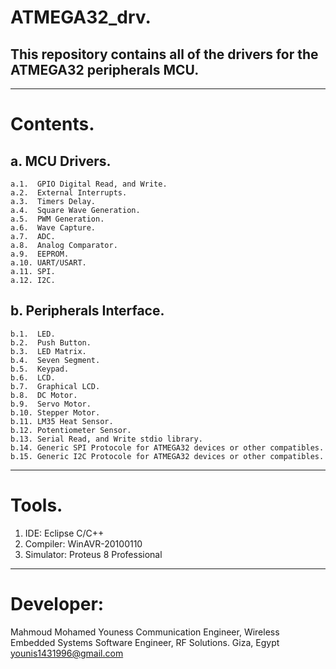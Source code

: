 # ATMEGA32_drv.
## This repository contains all of the drivers for the ATMEGA32 peripherals MCU.
-----------------------------------------------------------------------------------
# Contents.
## a. MCU Drivers.
    a.1.  GPIO Digital Read, and Write.
    a.2.  External Interrupts.
    a.3.  Timers Delay.
    a.4.  Square Wave Generation.
    a.5.  PWM Generation.
    a.6.  Wave Capture.
    a.7.  ADC.
    a.8.  Analog Comparator.
    a.9.  EEPROM.
    a.10. UART/USART.
    a.11. SPI.
    a.12. I2C.
    
## b. Peripherals Interface.
    b.1.  LED.
    b.2.  Push Button.
    b.3.  LED Matrix.
    b.4.  Seven Segment.
    b.5.  Keypad.
    b.6.  LCD.
    b.7.  Graphical LCD.
    b.8.  DC Motor.
    b.9.  Servo Motor.
    b.10. Stepper Motor.
    b.11. LM35 Heat Sensor.
    b.12. Potentiometer Sensor.
    b.13. Serial Read, and Write stdio library.
    b.14. Generic SPI Protocole for ATMEGA32 devices or other compatibles.
    b.15. Generic I2C Protocole for ATMEGA32 devices or other compatibles.
-----------------------------------------------------------------------------------
# Tools.
1. IDE: Eclipse C/C++
2. Compiler: WinAVR-20100110
3. Simulator: Proteus 8 Professional
-----------------------------------------------------------------------------------
# Developer:
Mahmoud Mohamed Youness
Communication Engineer, Wireless Embedded Systems Software Engineer, RF Solutions.
Giza, Egypt
younis1431996@gmail.com

